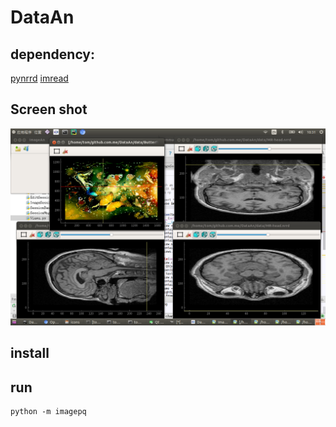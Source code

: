 # DataAn

## dependency:

[pynrrd](https://github.com/mhe/pynrrd)
[imread](https://github.com/luispedro/imread)

## Screen shot

![screenshot](./doc/screenshot.png)

## install

## run
```
python -m imagepq
```